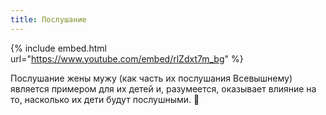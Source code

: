 ```yaml
---
title: Послушание
---
```

{% include embed.html url="https://www.youtube.com/embed/rlZdxt7m_bg" %}

Послушание жены мужу (как часть их послушания Всевышнему) является примером для их детей и, разумеется, оказывает влияние на то, насколько их дети будут послушными. 🙏
